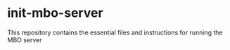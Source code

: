 # init-mbo-server
This repository contains the essential files and instructions for running the MBO server
